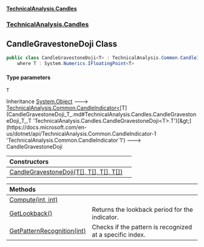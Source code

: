 #### [TechnicalAnalysis.Candles](TechnicalAnalysis.Candles.md 'TechnicalAnalysis.Candles')
### [TechnicalAnalysis.Candles](TechnicalAnalysis.Candles.md#TechnicalAnalysis.Candles 'TechnicalAnalysis.Candles')

## CandleGravestoneDoji<T> Class

```csharp
public class CandleGravestoneDoji<T> : TechnicalAnalysis.Common.CandleIndicator<T>
    where T : System.Numerics.IFloatingPoint<T>
```
#### Type parameters

<a name='TechnicalAnalysis.Candles.CandleGravestoneDoji_T_.T'></a>

`T`

Inheritance [System.Object](https://docs.microsoft.com/en-us/dotnet/api/System.Object 'System.Object') &#129106; [TechnicalAnalysis.Common.CandleIndicator&lt;](https://docs.microsoft.com/en-us/dotnet/api/TechnicalAnalysis.Common.CandleIndicator-1 'TechnicalAnalysis.Common.CandleIndicator`1')[T](CandleGravestoneDoji_T_.md#TechnicalAnalysis.Candles.CandleGravestoneDoji_T_.T 'TechnicalAnalysis.Candles.CandleGravestoneDoji<T>.T')[&gt;](https://docs.microsoft.com/en-us/dotnet/api/TechnicalAnalysis.Common.CandleIndicator-1 'TechnicalAnalysis.Common.CandleIndicator`1') &#129106; CandleGravestoneDoji<T>

| Constructors | |
| :--- | :--- |
| [CandleGravestoneDoji(T[], T[], T[], T[])](CandleGravestoneDoji_T_.CandleGravestoneDoji(T[],T[],T[],T[]).md 'TechnicalAnalysis.Candles.CandleGravestoneDoji<T>.CandleGravestoneDoji(T[], T[], T[], T[])') | |

| Methods | |
| :--- | :--- |
| [Compute(int, int)](CandleGravestoneDoji_T_.Compute(int,int).md 'TechnicalAnalysis.Candles.CandleGravestoneDoji<T>.Compute(int, int)') | |
| [GetLookback()](CandleGravestoneDoji_T_.GetLookback().md 'TechnicalAnalysis.Candles.CandleGravestoneDoji<T>.GetLookback()') | Returns the lookback period for the indicator. |
| [GetPatternRecognition(int)](CandleGravestoneDoji_T_.GetPatternRecognition(int).md 'TechnicalAnalysis.Candles.CandleGravestoneDoji<T>.GetPatternRecognition(int)') | Checks if the pattern is recognized at a specific index. |
